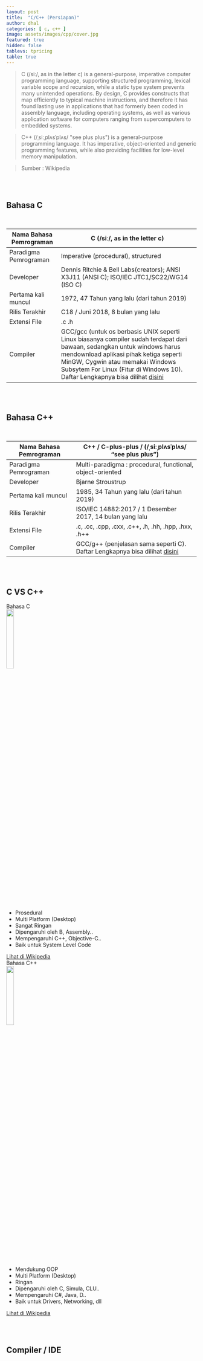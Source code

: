 ```yaml
---
layout: post
title:  "C/C++ (Persiapan)"
author: dhal
categories: [ c, c++ ]
image: assets/images/cpp/cover.jpg
featured: true
hidden: false
tablevs: tpricing
table: true
---
```


>C (/siː/, as in the letter c) is a general-purpose, imperative computer programming language, supporting structured programming, lexical variable scope and recursion, while a static type system prevents many unintended operations. By design, C provides constructs that map efficiently to typical machine instructions, and therefore it has found lasting use in applications that had formerly been coded in assembly language, including operating systems, as well as various application software for computers ranging from supercomputers to embedded systems.

>C++ (/ˌsiːˌplʌsˈplʌs/ "see plus plus") is a general-purpose programming language. It has imperative, object-oriented and generic programming features, while also providing facilities for low-level memory manipulation.

>Sumber : Wikipedia

<br/><br/>
## Bahasa C
<br/>
<div class="container">
	<div class="row">
		<div class="md-12">
			<div class="wrap-table100">
				<div class="table100">
					<table>
						<thead>
							<tr class="table100-head">
								<th class="column1">Nama Bahasa Pemrograman</th>
								<th class="column2">C (/siː/, as in the letter c)</th>
							</tr>
						</thead>
						<tbody>
								<tr>
									<td class="column1">Paradigma Pemrograman</td>
									<td class="column2">Imperative (procedural), structured</td>
								</tr>
								<tr>
									<td class="column1">Developer</td>
									<td class="column2">Dennis Ritchie & Bell Labs(creators); ANSI X3J11 (ANSI C); ISO/IEC JTC1/SC22/WG14 (ISO C)</td>
								</tr>
								<tr>
									<td class="column1">Pertama kali muncul</td>
									<td class="column2">1972, 47 Tahun yang lalu (dari tahun 2019)</td>
								</tr>
								<tr>
									<td class="column1">Rilis Terakhir</td>
									<td class="column2">C18 / Juni 2018, 8 bulan yang lalu</td>
								</tr>
								<tr>
									<td class="column1">Extensi File</td>
									<td class="column2">.c .h</td>
								</tr>
								<tr>
									<td class="column1">Compiler</td>
									<td class="column2">GCC/gcc (untuk os berbasis UNIX seperti Linux biasanya compiler sudah terdapat dari bawaan, sedangkan untuk windows harus mendownload aplikasi pihak ketiga seperti MinGW, Cygwin atau memakai Windows Subsytem For Linux (Fitur di Windows 10). Daftar Lengkapnya bisa dilihat <a href="https://go.programming.my.id/list-of-c-compiler">disini</a></td>
								</tr>
						</tbody>
					</table>
				</div>
			</div>
		</div>
	</div>
</div>

<br/><br/>
## Bahasa C++
<br/>

<div class="container">
	<div class="row">
		<div class="md-12">
			<div class="wrap-table100">
				<div class="table100">
					<table>
						<thead>
							<tr class="table100-head">
								<th class="column1">Nama Bahasa Pemrograman</th>
								<th class="column2">C++ / C-plus-plus / (/ˌsiːˌplʌsˈplʌs/ “see plus plus”)</th>
							</tr>
						</thead>
						<tbody>
								<tr>
									<td class="column1">Paradigma Pemrograman</td>
									<td class="column2">Multi-paradigma : procedural, functional, object-oriented</td>
								</tr>
								<tr>
									<td class="column1">Developer</td>
									<td class="column2">Bjarne Stroustrup</td>
								</tr>
								<tr>
									<td class="column1">Pertama kali muncul</td>
									<td class="column2">1985, 34 Tahun yang lalu (dari tahun 2019)</td>
								</tr>
								<tr>
									<td class="column1">Rilis Terakhir</td>
									<td class="column2">ISO/IEC 14882:2017 / 1 Desember 2017, 14 bulan yang lalu</td>
								</tr>
								<tr>
									<td class="column1">Extensi File</td>
									<td class="column2">.c, .cc, .cpp, .cxx, .c++, .h, .hh, .hpp, .hxx, .h++</td>
								</tr>
								<tr>
									<td class="column1">Compiler</td>
									<td class="column2">GCC/g++ (penjelasan sama seperti C). Daftar Lengkapnya bisa dilihat <a href="https://go.programming.my.id/list-of-c++-compiler">disini</a></td>
								</tr>
						</tbody>
					</table>
				</div>
			</div>
		</div>
	</div>
</div>

<br/><br/>
<div id="generic_price_table">   
<section>
        <div class="container">
            <div class="row">
                <div class="col-md-12">
                    <!--PRICE HEADING START-->
                    <div class="price-heading clearfix">
                        <h1>C VS C++</h1>
                    </div>
                    <!--//PRICE HEADING END-->
                </div>
            </div>
        </div>
        <div class="container">
            <div class="row">
                <div class="col-md-6">
                    <div class="generic_content clearfix">
                        <div class="generic_head_price clearfix">
                            <div class="generic_head_content clearfix">
                                <div class="head_bg"></div>
                                <div class="head">
                                    <span>Bahasa C</span>
                                </div>
                            </div>
                            <div class="generic_price_tag clearfix">	
                                <span class="price">
                                    <img src="https://programming.my.id/assets/images/cpp/c-logo.png" width="20%" draggable="false"/>
                                </span>
                            </div>
                        </div>                          
                        <div class="generic_feature_list">
                        	<ul>
                            	<li><span>Prosedural</span></li>
                                <li><span>Multi Platform</span> (Desktop)</li>
                                <li>Sangat <span>Ringan</span></li>
                                <li>Dipengaruhi oleh <span>B, Assembly..</span></li>
                                <li>Mempengaruhi <span>C++, Objective-C..</span></li>
                                <li>Baik untuk <span>System Level Code</span></li>
                            </ul>
                        </div>
                        <div class="generic_price_btn clearfix">
                        	<a class="" href="https://go.programming.my.id/c-wiki" target="_blank">Lihat di Wikipedia</a>
                        </div>
                    </div>
                </div>
                <div class="col-md-6">
                    <div class="generic_content active clearfix">
                        <div class="generic_head_price clearfix">
                            <div class="generic_head_content clearfix">
                                <div class="head_bg"></div>
                                <div class="head">
                                    <span>Bahasa C++</span>
                                </div>
                            </div>
                            <div class="generic_price_tag clearfix">	
                                <span class="price">
                                    <img src="https://programming.my.id/assets/images/cpp/cpp-logo.png" width="20%" draggable="false"/>
                                </span>
                            </div>
                        </div>                            
                        <div class="generic_feature_list">
                        	<ul>
                            	<li>Mendukung <span>OOP</span></li>
                                <li><span>Multi Platform</span> (Desktop)</li>
                                <li><span>Ringan</span></li>
                                <li>Dipengaruhi oleh <span>C, Simula, CLU..</span></li>
                                <li>Mempengaruhi <span>C#, Java, D..</span></li>
                                <li>Baik untuk <span>Drivers, Networking, dll</span></li>
                            </ul>
                        </div>
                        <div class="generic_price_btn clearfix">
                        	<a class="" href="https://go.programming.my.id/cpp-wiki" target="_blank">Lihat di Wikipedia</a>
                        </div>
                    </div>
                </div>
            </div>	
        </div>
    </section>
</div>

<br/><br/>

## Compiler / IDE

